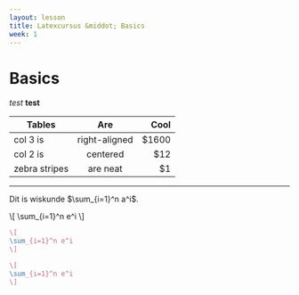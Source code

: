 ```yaml
---
layout: lesson
title: Latexcursus &middot; Basics
week: 1
---
```


<div class="page-header">
<h1>Basics</h1>
</div>


*test*
**test**

| Tables        | Are           | Cool  |
| ------------- |:-------------:| -----:|
| col 3 is      | right-aligned | $1600 |
| col 2 is      | centered      |   $12 |
| zebra stripes | are neat      |    $1 |

---
Dit is wiskunde $\sum_{i=1}^n a^i$.

<div class="bs-example">
\[
\sum_{i=1}^n e^i
\]
</div>

```tex
\[
\sum_{i=1}^n e^i
\]
```

```tex
\[
\sum_{i=1}^n e^i
\]
```